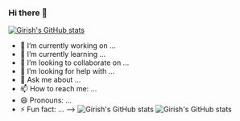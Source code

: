 ### Hi there 👋

[![Girish's GitHub stats](https://github-readme-stats.vercel.app/api?username=energyperformer)](https://github.com/energyperformer/github-readme-stats)
- 🔭 I’m currently working on ...
- 🌱 I’m currently learning ...
- 👯 I’m looking to collaborate on ...
- 🤔 I’m looking for help with ...
- 💬 Ask me about ...
- 📫 How to reach me: ...
- 😄 Pronouns: ...
- ⚡ Fun fact: ...
-->
![Girish's GitHub stats](https://github-readme-stats.vercel.app/api?username=energyperformer&show_icons=true)
![Girish's GitHub stats](https://github-readme-stats.vercel.app/api?username=energyperformer&show_icons=true&theme=radical)
